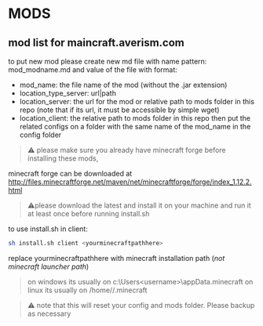 # MODS
mod list for maincraft.averism.com
---
to put new mod please create new md file with name pattern: mod_modname.md
and value of the file with format:
- mod_name: the file name of the mod (without the .jar extension)
- location_type_server: url|path
- location_server: the url for the mod or relative path to mods folder in this repo (note that if its url, it must be accessible by simple wget)
- location_client: the relative path to mods folder in this repo
then put the related configs on a folder with the same name of the mod_name in the config folder

> :warning: please make sure you already have minecraft forge before installing these mods,

 minecraft forge can be downloaded at http://files.minecraftforge.net/maven/net/minecraftforge/forge/index_1.12.2.html

> :warning:please download the latest and install it on your machine and run it at least once before running install.sh

to use install.sh in client:
```sh
sh install.sh client <yourminecraftpathhere>
```
replace yourminecraftpathhere with minecraft installation path (*not minecraft launcher path*)
> on windows its usually on c:\Users\<username>\appData\.minecraft
> on linux its usually on /home/<username>/.minecraft

> :warning: note that this will reset your config and mods folder. Please backup as necessary